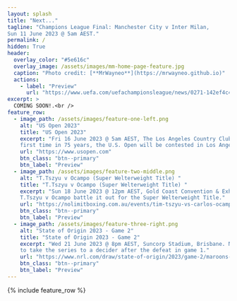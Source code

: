 ```yaml
---
layout: splash
title: "Next..."
tagline: "Champions League Final: Manchester City v Inter Milan, 
Sun 11 June 2023 @ 5am AEST."
permalink: /
hidden: True
header:
  overlay_color: "#5e616c"
  overlay_image: /assets/images/mm-home-page-feature.jpg
  caption: "Photo credit: [**MrWayneo**](https://mrwayneo.github.io)"
  actions:
    - label: "Preview"
      url: "https://www.uefa.com/uefachampionsleague/news/0271-142ef4c4d9e4-ba6d9cd2db69-1000--2023-uefa-champions-league-final-manchester-city-vs-inter-i/"
excerpt: >
  COMING SOON!.<br />
feature_row:
  - image_path: /assets/images/feature-one-left.png
    alt: "US Open 2023"
    title: "US Open 2023"
    excerpt: "Fri 16 June 2023 @ 5am AEST, The Los Angeles Country Club. For the 
    first time in 75 years, the U.S. Open will be contested in Los Angeles."
    url: "https://www.usopen.com"
    btn_class: "btn--primary"
    btn_label: "Preview"
  - image_path: /assets/images/feature-two-middle.png
    alt: "T.Tszyu v Ocampo (Super Welterweight Title) "
    title: "T.Tszyu v Ocampo (Super Welterweight Title) "
    excerpt: "Sun 18 June 2023 @ 12pm AEST, Gold Coast Convention & Exhibition Centre.
    T.Tszyu v Ocampo battle it out for the Super Welterweight Title."
    url: "https://nolimitboxing.com.au/events/tim-tszyu-vs-carlos-ocampo/"
    btn_class: "btn--primary"
    btn_label: "Preview"
  - image_path: /assets/images/feature-three-right.png
    alt: "State of Origin 2023 - Game 2"
    title: "State of Origin 2023 - Game 2"
    excerpt: "Wed 21 June 2023 @ 8pm AEST, Suncorp Stadium, Brisbane. NSW seeking a miracle victory, 
    to take the series to a decider after the defeat in game 1."
    url: "https://www.nrl.com/draw/state-of-origin/2023/game-2/maroons-v-blues/"
    btn_class: "btn--primary"
    btn_label: "Preview"      
---
```


{% include feature_row %}